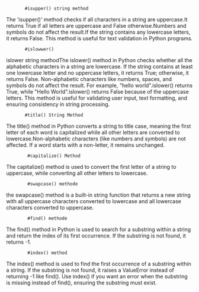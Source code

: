 
           #isupper() string method

The 'isupper()' method checks if all characters in a string are uppercase.It returns True if all letters are uppercase and False otherwise.Numbers and symbols do not affect the result.If the string contains any lowercase letters, it returns False. This method is useful for text validation in Python programs.


           #islowwer()
islower string methodThe islower() method in Python checks whether all the alphabetic characters in a string are lowercase. If the string contains at least one lowercase letter and no uppercase letters, it returns True; otherwise, it returns False. Non-alphabetic characters like numbers, spaces, and symbols do not affect the result. For example, "hello world".islower() returns True, while "Hello World".islower() returns False because of the uppercase letters. This method is useful for validating user input, text formatting, and ensuring consistency in string processing.
          
          
           #title() String Method
The title() method in Python converts a string to title case, meaning the first letter of each word is capitalized while all other letters are converted to lowercase.Non-alphabetic characters (like numbers and symbols) are not affected. If a word starts with a non-letter, it remains unchanged.
          
          
           
            #capitalize() Method
The capitalize() method is used to convert the first letter of a string to uppercase, while converting all other letters to lowercase.
            
            #swapcase() methode
the swapcase() method is a built-in string function that returns a new string with all uppercase characters converted to lowercase and all lowercase characters converted to uppercase.


            #find() methode
The find() method in Python is used to search for a substring within a string and return the index of its first occurrence. If the substring is not found, it returns -1.

            
            #index() method
The index() method is used to find the first occurrence of a substring within a string. If the substring is not found, it raises a ValueError instead of returning -1 like find(). Use index() if you want an error when the substring is missing instead of find(), ensuring the substring must exist.